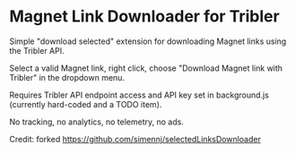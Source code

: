 # Magnet Link Downloader for Tribler

Simple "download selected" extension for downloading Magnet links using the Tribler API.

Select a valid Magnet link, right click, choose "Download Magnet link with Tribler" in the dropdown menu.

Requires Tribler API endpoint access and API key set in background.js (currently hard-coded and a TODO item).

No tracking, no analytics, no telemetry, no ads. 

Credit: forked https://github.com/simennj/selectedLinksDownloader
